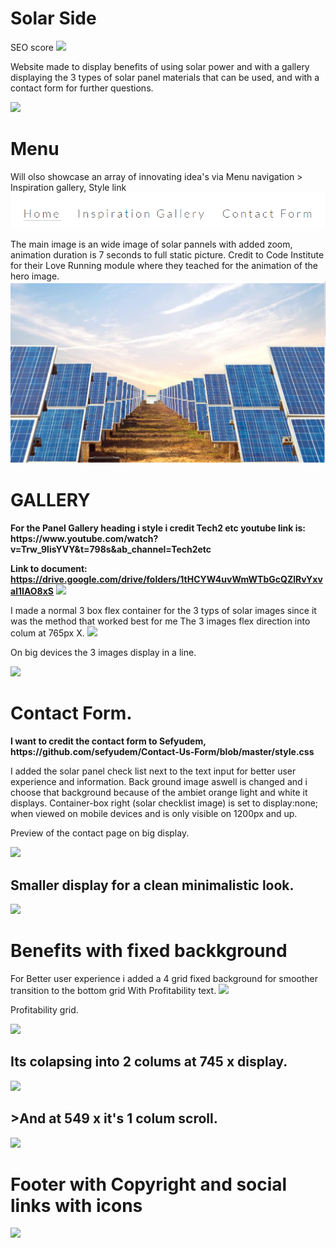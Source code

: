 <h1>Solar Side</h1> 

SEO score 
<img src="https://i.imgur.com/vzoeCqY.png">

Website made to display benefits of using solar power and with a gallery displaying the 3 types of solar panel materials that can be used, and with a contact form for further questions.  

<p><img src="https://i.imgur.com/J90AUy2.png"></p>


<h1>Menu</h1> 
<p>Will olso showcase an array of innovating idea's via Menu navigation > Inspiration gallery,  
Style link
 <img src="images/menunav.png"></p>


The main image is an wide image of solar pannels with added zoom, animation duration is 7 seconds to full static picture.
Credit to Code Institute for their Love Running module where they teached for the animation of the hero image.
<img src="images/hero.image.png">

<h1>GALLERY</h1>

<p><strong>For the Panel Gallery heading i style i credit Tech2 etc youtube link is: 
https://www.youtube.com/watch?v=Trw_9lisYVY&t=798s&ab_channel=Tech2etc

Link to document: https://drive.google.com/drive/folders/1tHCYW4uvWmWTbGcQZlRvYxval1IAO8xS</strong>
<img src="https://i.imgur.com/EgI0NOV.png">

I made a normal 3 box flex container for the 3 typs of solar images since it was the method that worked best for me
The 3 images flex direction into colum at 765px X.
<img src="https://i.imgur.com/bhMS95V.png">

On big devices the 3 images display in a line.

<img src="https://i.imgur.com/6nNpw5Q.png"></p>


<h1>Contact Form.</h1>

<p><strong>I want to credit the contact form to Sefyudem, https://github.com/sefyudem/Contact-Us-Form/blob/master/style.css</strong>

I added the solar panel check list next to the text input for better user experience and information. 
Back ground image aswell is changed and i choose that background because of the ambiet orange light and white it displays.
Container-box right (solar checklist image) is set to display:none; when viewed on mobile devices and is only visible on 1200px and up.

Preview of the contact page on big display.

<img src="https://i.imgur.com/FBdCtIn.png">

<h2>Smaller display for a clean minimalistic look.</h2>

<img src="https://i.imgur.com/GhVDCKs.png"></p>



<h1><strong>Benefits with fixed backkground</strong></h1>
<p>For Better user experience i added a 4 grid fixed background for smoother transition to the bottom grid With Profitability text.
<img src="https://i.imgur.com/e19ktLe.png">

Profitability grid. 

<img src="https://i.imgur.com/RKanDub.png">

<h2>Its colapsing into 2 colums at 745 x display.</h2>

<img src="https://i.imgur.com/fuyrKGa.png"> 

<h2>>And at 549 x it's 1 colum scroll.</h2>
<img src="https://i.imgur.com/G1zPdv8.png"></p>


<h1><strong>Footer with Copyright and social links with icons</strong></h1>
<img src="https://i.imgur.com/gEgcg2k.png">

